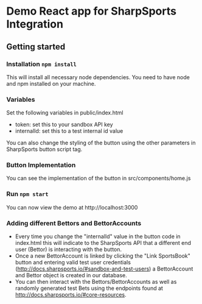 # Demo React app for SharpSports Integration

## Getting started

### Installation `npm install`

This will install all necessary node dependencies. You need to have node and npm installed on your machine.

### Variables

Set the following variables in public/index.html

- token: set this to your sandbox API key
- internalId: set this to a test internal id value

You can also change the styling of the button using the other parameters in SharpSports button script tag.

### Button Implementation

You can see the implementation of the button in src/components/home.js

### Run `npm start`

You can now view the demo at http://localhost:3000

### Adding different Bettors and BettorAccounts

- Every time you change the "internalId" value in the button code in index.html this will indicate to the SharpSports API that a different end user (Bettor)
is interacting with the button.
- Once a new BettorAccount is linked by clicking the "Link SportsBook" button and entering valid test user credentials (http://docs.sharpsports.io/#sandbox-and-test-users) a BettorAccount and Bettor object is created in our database.
- You can then interact with the Bettors/BettorAccounts as well as randomly generated test Bets using the endpoints found at http://docs.sharpsports.io/#core-resources.
